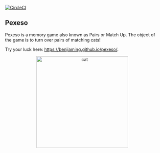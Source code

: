 [![CircleCI](https://circleci.com/gh/benjiaming/pexeso.svg?style=svg)](https://circleci.com/gh/benjiaming/pexeso)

## Pexeso

Pexeso is a memory game also known as Pairs or Match Up.  The object of the game is to turn over pairs of matching cats!

Try your luck here: https://benjiaming.github.io/pexeso/.

<div align="center"><img src="https://cdn2.thecatapi.com/images/aju.jpg" alt="cat" width="300px"/></div>
